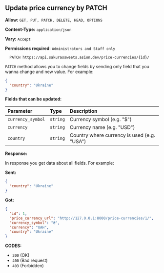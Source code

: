 ## Update price currency by PATCH

**Allow:** `GET, PUT, PATCH, DELETE, HEAD, OPTIONS`

**Content-Type:** `application/json`

**Vary:** `Accept`

**Permissions required**: `Administrators and Staff only`

```
  PATCH https://api.sakurassweets.asion.dev/price-currencies/{id}/
```

`PATCH` method allows you to change fields by sending only field that you wanna change and new value. For example:

```json
{
  "country": "Ukraine"
}
```

**Fields that can be updated:**

| Parameter         | Type     | Description                                 |
| :---------------- | :------- | :------------------------------------------ |
| `currency_symbol` | `string` | Currency symbol (e.g. "$")                  |
| `currency`        | `string` | Currency name (e.g. "USD")                  |
| `country`         | `string` | Country where currency is used (e.g. "USA") |

**Response:**

In response you get data about all fields. For example:

**Sent:**

```json
{
  "country": "Ukraine"
}
```

**Got:**

```json
{
  "id": 1,
  "price_currency_url": "http://127.0.0.1:8000/price-currencies/1/",
  "currency_symbol": "₴",
  "currency": "UAH",
  "country": "Ukraine"
}
```

**CODES:**

- `200` (OK)
- `400` (Bad request)
- `403` (Forbidden)
